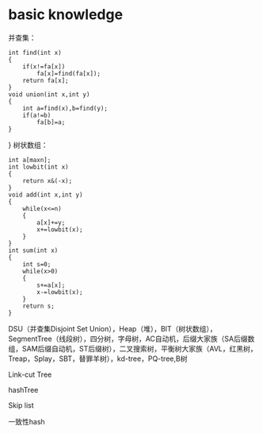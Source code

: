 # basic knowledge
并查集：
```
int find(int x)
{
    if(x!=fa[x])
        fa[x]=find(fa[x]);
    return fa[x];
}
void union(int x,int y)
{
    int a=find(x),b=find(y);
    if(a!=b)
        fa[b]=a;
}
```

}
树状数组：
```
int a[maxn];
int lowbit(int x)
{
    return x&(-x);
}
void add(int x,int y)
{
    while(x<=n)
    {
        a[x]+=y;
        x+=lowbit(x);
    }
}
int sum(int x)
{
    int s=0;
    while(x>0)
    {
        s+=a[x];
        x-=lowbit(x);
    }
    return s;
}

```

DSU（并查集Disjoint Set Union），Heap（堆），BIT（树状数组），SegmentTree（线段树），四分树，字母树，AC自动机，后缀大家族（SA后缀数组，SAM后缀自动机，ST后缀树），二叉搜索树，平衡树大家族（AVL，红黑树，Treap，Splay，SBT，替罪羊树），kd-tree，PQ-tree,B树

Link-cut Tree

hashTree

Skip list

一致性hash